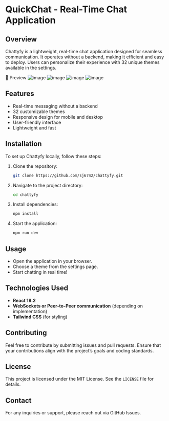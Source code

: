 # QuickChat - Real-Time Chat Application

## Overview
Chattyfy is a lightweight, real-time chat application designed for seamless communication. It operates without a backend, making it efficient and easy to deploy. Users can personalize their experience with 32 unique themes available in the settings.

📸 Preview
![image](https://github.com/user-attachments/assets/5cec9b47-9691-4557-93dd-b1e6a097d89b)
![image](https://github.com/user-attachments/assets/fba33d9b-7137-4606-9873-e6dd9d218a5c)
![image](https://github.com/user-attachments/assets/beef0f97-c071-44c4-b026-dce3694dc6e2)
![image](https://github.com/user-attachments/assets/f5677ba7-3ade-45c3-808d-5562ac87b82c)






## Features
- Real-time messaging without a backend
- 32 customizable themes
- Responsive design for mobile and desktop
- User-friendly interface
- Lightweight and fast

## Installation
To set up Chattyfy locally, follow these steps:

1. Clone the repository:
   ```sh
   git clone https://github.com/sj6742/chattyfy.git
   ```
2. Navigate to the project directory:
   ```sh
   cd chattyfy
   ```
3. Install dependencies:
   ```sh
   npm install
   ```
4. Start the application:
   ```sh
   npm run dev
   ```

## Usage
- Open the application in your browser.
- Choose a theme from the settings page.
- Start chatting in real time!

## Technologies Used
- **React 18.2**
- **WebSockets or Peer-to-Peer communication** (depending on implementation)
- **Tailwind CSS** (for styling)

## Contributing
Feel free to contribute by submitting issues and pull requests. Ensure that your contributions align with the project’s goals and coding standards.

## License
This project is licensed under the MIT License. See the `LICENSE` file for details.

## Contact
For any inquiries or support, please reach out via GitHub Issues.

